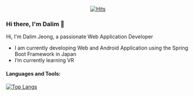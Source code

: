 
<div align=center>
	
[![Hits](https://hits.seeyoufarm.com/api/count/incr/badge.svg?url=https%3A%2F%2Fgithub.com%2FJeongDalim&count_bg=%2379C83D&title_bg=%23555555&icon=&icon_color=%23E7E7E7&title=hits&edge_flat=false)](https://hits.seeyoufarm.com) 
  </div>

### Hi there, I'm Dalim 👋
 Hi, I'm Dalim Jeong, a passionate Web Application Developer
*  I am currently developing Web and Android Application using the Spring Boot Framework in Japan 
*  I’m currently learning VR
####  Languages and Tools:

[![Top Langs](https://github-readme-stats.vercel.app/api/top-langs/?username=JeongDalim&layout=compact)](https://github.com/anuraghazra/github-readme-stats)
	
	
<!--
**JeongDalim/JeongDalim** is a ✨ _special_ ✨ repository because its `README.md` (this file) appears on your GitHub profile.

Here are some ideas to get you started:

- 🔭 I’m currently working on ...
- 🌱 I’m currently learning ...
- 👯 I’m looking to collaborate on ...
- 🤔 I’m looking for help with ...
- 💬 Ask me about ...
- 📫 How to reach me: ...
- 😄 Pronouns: ...
- ⚡ Fun fact: ...
-->

